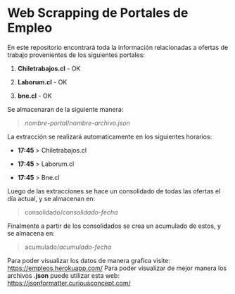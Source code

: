 # Web Scrapping de Portales de Empleo

En este repositorio encontrará toda la información relacionadas a ofertas de trabajo provenientes de los siguientes portales:

1. **Chiletrabajos.cl** - OK

2. **Laborum.cl** - OK

3. **bne.cl** - OK

Se almacenaran de la siguiente manera:

> *nombre-portal*/*nombre-archivo.json*

La extracción se realizará automaticamente en los siguientes horarios:

* **17:45** > Chiletrabajos.cl

* **17:45** > Laborum.cl 

* **17:45** > Bne.cl

Luego de las extracciones se hace un consolidado de todas las ofertas el día actual, y se almacenan en:

> consolidado/*consolidado-fecha*

Finalmente a partir de los consolidados se crea un acumulado de estos, y se almacena en:

> acumulado/*acumulado-fecha*

Para poder visualizar los datos de manera grafica visite: https://empleos.herokuapp.com/
Para poder visualizar de mejor manera los archivos **.json** puede utilizar esta web: https://jsonformatter.curiousconcept.com/
